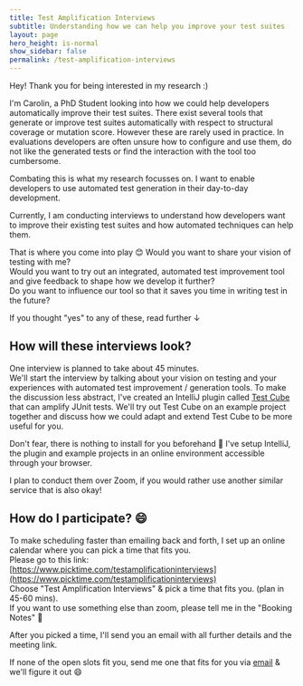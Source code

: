 ```yaml
---
title: Test Amplification Interviews
subtitle: Understanding how we can help you improve your test suites
layout: page
hero_height: is-normal
show_sidebar: false
permalink: /test-amplification-interviews
---
```


Hey! Thank you for being interested in my research :)

I'm Carolin, a PhD Student looking into how we could help developers automatically improve their test suites.
There exist several tools that generate or improve test suites automatically with respect to structural coverage or mutation score. However these are rarely used in practice. In evaluations developers are often unsure how to configure and use them, do not like the generated tests or find the interaction with the tool too cumbersome.

Combating this is what my research focusses on. I want to enable developers to use automated test generation in their day-to-day development.

Currently, I am conducting interviews to understand how developers want to improve their existing test suites and how automated techniques can help them.

That is where you come into play 😊 Would you want to share your vision of testing with me?  
Would you want to try out an integrated, automated test improvement tool and give feedback to shape how we develop it further?  
Do you want to influence our tool so that it saves you time in writing test in the future?

If you thought "yes" to any of these, read further ↓


## How will these interviews look?
One interview is planned to take about 45 minutes.  
We'll start the interview by talking about your vision on testing and your experiences with automated test improvement / generation tools. To make the discussion less abstract, I've created an IntelliJ plugin called [Test Cube](https://plugins.jetbrains.com/plugin/14678-test-cube) that can amplify JUnit tests. We'll try out Test Cube on an example project together and discuss how we could adapt and extend Test Cube to be more useful for you.

Don't fear, there is nothing to install for you beforehand 🙂 I've setup IntelliJ, the plugin and example projects in an online environment accessible through your browser.

I plan to conduct them over Zoom, if you would rather use another similar service that is also okay!

## How do I participate? 😄
To make scheduling faster than emailing back and forth, I set up an online calendar where you can pick a time that fits you.  
Please go to this link: [https://www.picktime.com/testamplificationinterviews](https://www.picktime.com/testamplificationinterviews)  
Choose "Test Amplification Interviews" & pick a time that fits you. (plan in 45-60 mins).  
If you want to use something else than zoom, please tell me in the "Booking Notes" 🙂

After you picked a time, I'll send you an email with all further details and the meeting link.

If none of the open slots fit you, send me one that fits for you via [email](mailto:c.e.brandt@tudelft.nl?subject=[TestShift]%20Interviews) & we'll figure it out 😄
